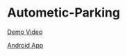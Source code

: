 # Autometic-Parking

[Demo Video](https://youtu.be/GO0zKgdLHq0)

[Android App](https://github.com/ShanuDey/Automatic-Parking-Android-App)
